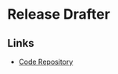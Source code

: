 # Release Drafter

## Links

- [Code Repository](https://github.com/release-drafter/release-drafter)
